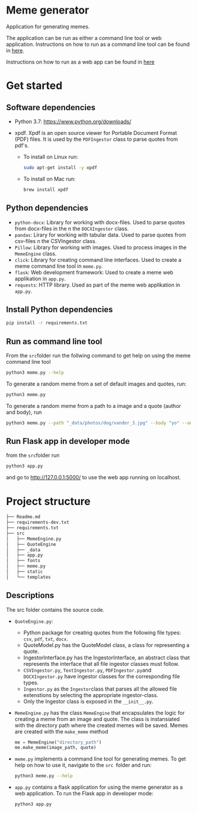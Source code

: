 # Meme generator

Application for generating memes.

The application can be run as either a command line tool or web application.
Instructions on how to run as a command line tool can be found in [here](#Run-as-command-line-tool).

Instructions on how to run as a web app can be found in [here](#Run-Flask-app-in-developer-mode)

# Get started

## Software dependencies	

- Python 3.7: https://www.python.org/downloads/

- xpdf. Xpdf is an open source viewer for Portable Document Format (PDF)
  files. It is used by the `PDFIngestor` class to parse quotes from pdf's.

  - To install on Linux run:

    ```bash
    sudo apt-get install -y xpdf
    ```

  - To install on Mac run:

    ```bash
    brew install xpdf
    ```

## Python dependencies

- `python-docx`: Library for working with docx-files. Used to parse quotes from docx-files in the n the `DOCXIngestor` class.
- `pandas`: Lirary for working with tabular data. Used to parse quotes from csv-files n the CSVIngestor class.
- `Pillow`: Library for working with images. Used to process images in the `MemeEngine` class.
- `click`: Library for creating command line interfaces. Used to create a meme command line tool in `meme.py`.
- `flask`: Web development framework: Used to create a meme web applikation in `app.py`.
- `requests`: HTTP library. Used as part of the meme web applikation in `app.py`.

## Install Python dependencies

```bash
pip install -r requirements.txt
```



## Run as command line tool

From the `src`folder run the follwing command to get help on using the meme command line tool

```bash
python3 meme.py --help
```

To generate a random meme from a set of default images and quotes, run:

```bash
python3 meme.py
```

To generate a random meme from a path to a image and a quote (author and body), run

```bash
python3 meme.py --path "_data/photos/dog/xander_3.jpg" --body "yo" --author "mama"
```



## Run Flask app in developer mode

from the `src`folder run

```bash
python3 app.py
```

and go to http://127.0.0.1:5000/ to use the web app running on localhost.

# Project structure

```bash
├── Readme.md
├── requirements-dev.txt
├── requirements.txt
├── src
│   ├── MemeEngine.py
│   ├── QuoteEngine
│   ├── _data
│   ├── app.py
│   ├── fonts
│   ├── meme.py
│   ├── static
│   └── templates
```

## Descriptions

The src folder contains the source code.

- `QuoteEngine.py`:

  - Python package for creating quotes from the following file types: `csv`, `pdf`, `txt`, `docx`.
  - QuoteModel.py has the QuoteModel class, a class for representing a quote.
  - IngestorInterface.py has the IngestorInterface, an abstract class that represents the interface that all file ingestor classes must follow.
  - `CSVIngestor.py`, `TextIngestor.py`, `PDFIngestor.py`and `DOCXIngestor.py` have ingestor classes for the corresponding file types.
  - `Ingestor.py` as the `Ingestor`class that parses all the allowed file extenstions by selecting the appropriate   ingestor-class.
  - Only the Ingestor class is exposed in the `__init__.py`.

- `MemeEngine.py` has the class `MemeEngine` that encapsulates the logic for creating a meme from an image and quote. The class is instansiated with the directory path where the created memes will be saved. Memes are created with the `make_meme` method 

  ```python
  me = MemeEngine("directory_path")
  me.make_meme(image_path, quote)
  ```

- `meme.py` implements a command line tool for generating memes. To get help on how to use it, navigate to the `src `folder and run:

  ```bash
  python3 meme.py --help
  ```

- `app.py` contains a flask application for using the meme generator as a web application. To run the Flask app in developer mode:

  ```
  python3 app.py
  ```

  

​		

 



​	

